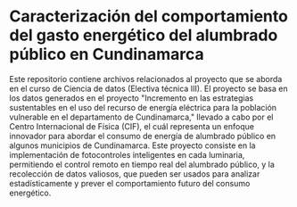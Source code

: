 # Caracterización del comportamiento del gasto energético del alumbrado público en Cundinamarca

Este repositorio contiene archivos relacionados al proyecto que se aborda en el curso de Ciencia de datos (Electiva técnica III). El proyecto se basa en los datos generados en el proyecto "Incremento en las estrategias sustentables en el uso del recurso de energía eléctrica para la población vulnerable en el departamento de Cundinamarca," llevado a cabo por el Centro Internacional de Física (CIF), el cuál representa un enfoque innovador para abordar el consumo de energía de alumbrado público en algunos municipios de Cundinamarca. Este proyecto consiste en la implementación de fotocontroles inteligentes en cada luminaria, permitiendo el control remoto en tiempo real del alumbrado público, y la recolección de datos valiosos, que pueden ser usados para analizar estadísticamente y prever el comportamiento futuro del consumo energético.